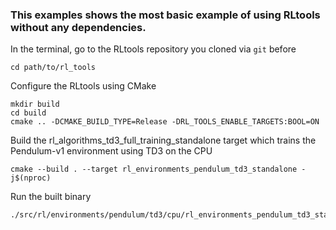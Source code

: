 ### This examples shows the most basic example of using RLtools without any dependencies.

In the terminal, go to the RLtools repository you cloned via `git` before
```
cd path/to/rl_tools
```

Configure the RLtools using CMake
```
mkdir build
cd build
cmake .. -DCMAKE_BUILD_TYPE=Release -DRL_TOOLS_ENABLE_TARGETS:BOOL=ON
```
Build the rl_algorithms_td3_full_training_standalone target which trains the Pendulum-v1 environment using TD3 on the CPU
```
cmake --build . --target rl_environments_pendulum_td3_standalone -j$(nproc)
```
Run the built binary
```
./src/rl/environments/pendulum/td3/cpu/rl_environments_pendulum_td3_standalone
```